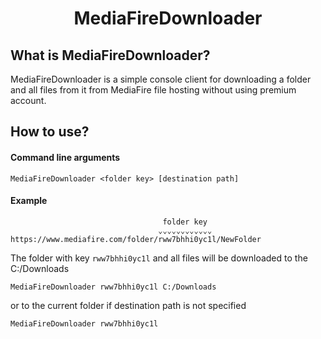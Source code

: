 <div align="center">
  <h1>MediaFireDownloader</h1>
</div>

## What is MediaFireDownloader?
MediaFireDownloader is a simple console client for downloading a folder and all files from it from MediaFire file hosting without using premium account.

## How to use?

#### Command line arguments
```
MediaFireDownloader <folder key> [destination path]
```

<!--DontShowOnWebsite #begin-->
#### Example
```
                                  folder key
                                 ⌄⌄⌄⌄⌄⌄⌄⌄⌄⌄⌄⌄
https://www.mediafire.com/folder/rww7bhhi0yc1l/NewFolder
```
The folder with key `rww7bhhi0yc1l` and all files will be downloaded to the C:/Downloads
```
MediaFireDownloader rww7bhhi0yc1l C:/Downloads
```
or to the current folder if destination path is not specified
```
MediaFireDownloader rww7bhhi0yc1l
```
<!--DontShowOnWebsite #end-->
